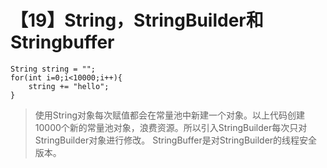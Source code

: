 # 【19】String，StringBuilder和Stringbuffer
```
String string = "";
for(int i=0;i<10000;i++){
    string += "hello";
}
```
> 使用String对象每次赋值都会在常量池中新建一个对象。以上代码创建10000个新的常量池对象，浪费资源。所以引入StringBuilder每次只对StringBuilder对象进行修改。
> StringBuffer是对StringBuilder的线程安全版本。